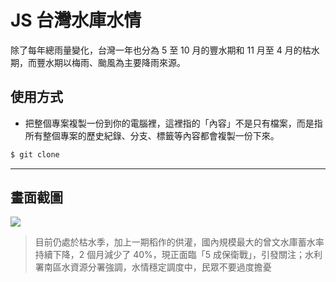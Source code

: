 # JS 台灣水庫水情

除了每年總雨量變化，台灣一年也分為 5 至 10 月的豐水期和 11 月至 4 月的枯水期，而豐水期以梅雨、颱風為主要降雨來源。

## 使用方式
- 把整個專案複製一份到你的電腦裡，這裡指的「內容」不是只有檔案，而是指所有整個專案的歷史紀錄、分支、標籤等內容都會複製一份下來。
```sh
$ git clone
```

----

## 畫面截圖
![](https://i.imgur.com/vlntGA0.png)
> 目前仍處於枯水季，加上一期稻作的供灌，國內規模最大的曾文水庫蓄水率持續下降，2 個月減少了 40%，現正面臨「5 成保衛戰」，引發關注；水利署南區水資源分署強調，水情穩定調度中，民眾不要過度擔憂
